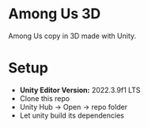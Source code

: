 # Among Us 3D

Among Us copy in 3D made with Unity.

# Setup
- **Unity Editor Version:** 2022.3.9f1 LTS
- Clone this repo
- Unity Hub -> Open -> repo folder
- Let unity build its dependencies